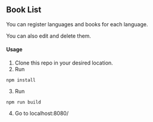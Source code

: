 ## Book List
You can register languages and books for each language.

You can also edit and delete them.
#### Usage
1. Clone this repo in your desired location.
2. Run
```
npm install
```
3. Run
```
npm run build
```
4. Go to localhost:8080/
